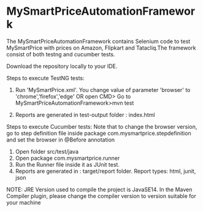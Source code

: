 # MySmartPriceAutomationFramework

The MySmartPriceAutomationFramework contains Selenium code to test MySmartPrice with prices on Amazon, Flipkart and Tatacliq.The framework consist of both testng 
and cucumber tests.

Download the repository locally to your IDE.

Steps to execute TestNG tests:
1. Run 'MySmartPrice.xml'. You change value of parameter 'browser' to 'chrome','firefox','edge'
    OR open CMD> Go to MySmartPriceAutomationFramework>mvn test
    
2. Reports are generated in test-output folder : index.html



Steps to execute Cucumber tests:
Note that to change the browser version, go to step definition file inside package com.mysmartprice.stepdefinition and set the browser in @Before annotation
1. Open folder src/test/java
2. Open package com.mysmartprice.runner
3. Run the Runner file inside it as JUnit test.
4. Reports are generated in : target/report folder. Report types: html, junit, json


NOTE: JRE Version used to compile the project is JavaSE14. In the Maven Compiler plugin, please change the compiler version to version suitable for your machine
